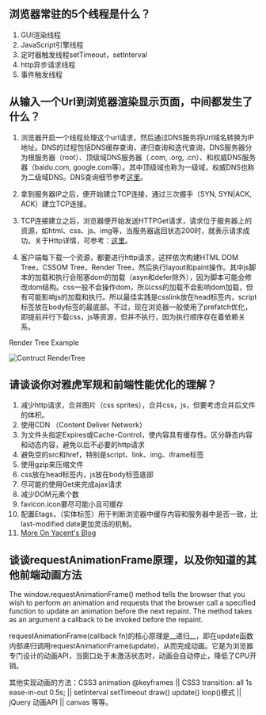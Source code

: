 
## 浏览器常驻的5个线程是什么？
1. GUI渲染线程
2. JavaScript引擎线程
3. 定时器触发线程setTimeout，setInterval
4. http异步请求线程
5. 事件触发线程

## 从输入一个Url到浏览器渲染显示页面，中间都发生了什么？
1. 浏览器开启一个线程处理这个url请求，然后通过DNS服务将Url域名转换为IP地址。DNS的过程包括DNS缓存查询，递归查询和迭代查询，DNS服务器分为根服务器（root）、顶级域DNS服务器（.com, .org, .cn）、和权威DNS服务器（baidu.com, google.com等）。其中顶级域也称为一级域，权威DNS也称为二级域DNS。DNS查询细节参考[这里](http://blog.sina.com.cn/s/blog_4078ccd60101cj6r.html)。

2. 拿到服务器IP之后，便开始建立TCP连接，通过三次握手（SYN, SYN|ACK, ACK）建立TCP连接。

3. TCP连接建立之后，浏览器便开始发送HTTPGet请求，请求位于服务器上的资源，如html、css、js、img等，当服务器返回状态200时，就表示请求成功。关于Http详情，可参考：[这里](http://kb.cnblogs.com/page/130970/)。

4. 客户端每下载一个资源，都要进行http请求，这样依次构建HTML DOM Tree，CSSOM Tree，Render Tree，然后执行layout和paint操作。其中js脚本的加载和执行会阻塞dom的加载（asyn和defer除外），因为脚本可能会修改dom结构。css一般不会操作dom，所以css的加载不会影响dom加载，但有可能影响js的加载和执行。所以最佳实践是csslink放在head标签内，script标签放在body标签的最底部。不过，现在浏览器一般使用了prefatch优化，即提前并行下载css，js等资源，但并不执行，因为执行顺序存在着依赖关系。

Render Tree Example

![Contruct RenderTree](http://img2.tuicool.com/7jUBJr.png!web)

## 请谈谈你对雅虎军规和前端性能优化的理解？
1. 减少http请求，合并图片（css sprites），合并css，js，但要考虑合并后文件的体积。
2. 使用CDN （Content Deliver Network）
3. 为文件头指定Expires或Cache-Control，使内容具有缓存性。区分静态内容和动态内容，避免以后不必要的http请求
4. 避免空的src和href，特别是script、link、img、iframe标签
5. 使用gzip来压缩文件
6. css放在head标签内，js放在body标签底部
7. 尽可能的使用Get来完成ajax请求
8. 减少DOM元素个数
9. favicon.icon要尽可能小且可缓存
10. 配置Etags，（实体标签）用于判断浏览器中缓存内容和服务器中是否一致，比last-modified date更加灵活的机制。
11. [More On Yacent's Blog](https://www.zybuluo.com/yacent/note/370110)

## 谈谈requestAnimationFrame原理，以及你知道的其他前端动画方法
The window.requestAnimationFrame() method tells the browser that you wish to perform an animation and requests that the browser call a specified function to update an animation before the next repaint. The method takes as an argument a callback to be invoked before the repaint.

requestAnimationFrame(callback fn)的核心原理是__递归__，即在update函数内部递归调用requestAnimationFrame(update)，从而完成动画。它是为浏览器专门设计的动画API，当窗口处于未激活状态时，动画会自动停止，降低了CPU开销。

其他实现动画的方法：CSS3 animation @keyframes || CSS3 transition: all 1s ease-in-out 0.5s; || setInterval setTimeout draw() update() loop()模式 || jQuery 动画API || canvas 等等。
